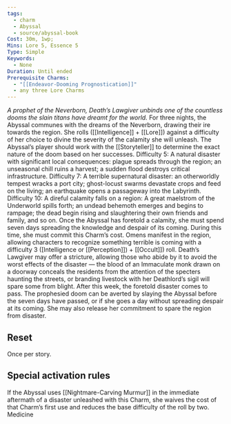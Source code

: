 ```yaml
---
tags:
  - charm
  - Abyssal
  - source/abyssal-book
Cost: 30m, 1wp;
Mins: Lore 5, Essence 5
Type: Simple
Keywords:
  - None
Duration: Until ended
Prerequisite Charms:
  - "[[Endeavor-Dooming Prognostication]]"
  - any three Lore Charms
---
```

*A prophet of the Neverborn, Death’s Lawgiver unbinds one of the countless dooms the slain titans have dreamt for the world.*
For three nights, the Abyssal communes with the dreams of the Neverborn, drawing their ire towards the region. She rolls ([[Intelligence]] + [[Lore]]) against a difficulty of her choice to divine the severity of the calamity she will unleash. The Abyssal’s player should work with the [[Storyteller]] to determine the exact nature of the doom based on her successes.
Difficulty 5: A natural disaster with significant local consequences: plague spreads through the region; an unseasonal chill ruins a harvest; a sudden flood destroys critical infrastructure.
Difficulty 7: A terrible supernatural disaster: an otherworldly tempest wracks a port city; ghost-locust swarms devastate crops and feed on the living; an earthquake opens a passageway into the Labyrinth.
Difficulty 10: A direful calamity falls on a region: A great maelstrom of the Underworld spills forth; an undead behemoth emerges and begins to rampage; the dead begin rising and slaughtering their own friends and family, and so on.
Once the Abyssal has foretold a calamity, she must spend seven days spreading the knowledge and despair of its coming. During this time, she must commit this Charm’s cost. Omens manifest in the region, allowing characters to recognize something terrible is coming with a difficulty 3 ([Intelligence or [[Perception]]) + [[Occult]]) roll.
Death’s Lawgiver may offer a stricture, allowing those who abide by it to avoid the worst effects of the disaster — the blood of an Immaculate monk drawn on a doorway conceals the residents from the attention of the specters haunting the streets, or branding livestock with her Deathlord’s sigil will spare some from blight. After this week, the foretold disaster comes to pass. The prophesied doom can be averted by slaying the Abyssal before the seven days have passed, or if she goes a day without spreading despair at its coming. She may also release her commitment to spare the region from disaster.
## Reset 
Once per story.
## Special activation rules
If the Abyssal uses [[Nightmare-Carving Murmur]] in the immediate aftermath of a disaster unleashed with this Charm, she waives the cost of that Charm’s first use and reduces the base difficulty of the roll by two.
Medicine